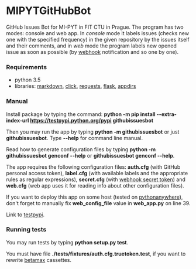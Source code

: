 # MIPYTGitHubBot
GitHub Issues Bot for MI-PYT in FIT CTU in Prague. The program has two modes: console and web app. In *console* mode it labels issues (checks new one with the specified frequency) in the given repository by the issues itself and their comments, and in *web* mode the program labels new opened issue as soon as possible (by [webhook](https://developer.github.com/webhooks/) notification and so one by one). 

### Requirements
* python 3.5
* libraries: [markdown](https://pypi.python.org/pypi/Markdown), [click](http://click.pocoo.org/6/), [requests](http://docs.python-requests.org/en/master/), [flask](http://flask.pocoo.org/), [appdirs](https://pypi.python.org/pypi/appdirs)

### Manual
Install package by typing the command: **python -m pip install --extra-index-url https://testpypi.python.org/pypi githubissuesbot**

Then you may run the app by typing **python -m githubissuesbot** or just **githubissuesbot**. Type **--help** for command line manual.

Read how to generate configuration files by typing **python -m githubissuesbot genconf --help** or **githubissuesbot genconf --help**.

The app requires the following configuration files: **auth.cfg** (with GitHub personal access token), **label.cfg** (with available labels and the appropriate rules as regular expressions), **secret.cfg** (with [webhook secret token](https://developer.github.com/webhooks/securing/)) and **web.cfg** (web app uses it for reading info about other configuration files).

If you want to deploy this app on some host (tested on [pythonanywhere](https://www.pythonanywhere.com/)), don't forget to manually fix **web_config_file** value in **web_app.py** on line 39.

Link to [testpypi](https://testpypi.python.org/pypi/githubissuesbot).

### Running tests
You may run tests by typing **python setup.py test**.

You must have file **./tests/fixtures/auth.cfg.truetoken.test**, if you want to rewrite [betamax](https://pypi.python.org/pypi/betamax) cassettes.

